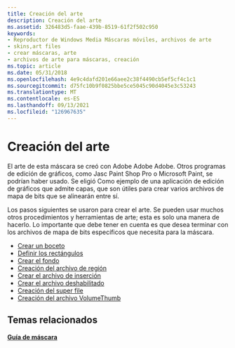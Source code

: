 ```yaml
---
title: Creación del arte
description: Creación del arte
ms.assetid: 326483d5-faae-439b-8519-61f2f502c950
keywords:
- Reproductor de Windows Media Máscaras móviles, archivos de arte
- skins,art files
- crear máscaras, arte
- archivos de arte para máscaras, creación
ms.topic: article
ms.date: 05/31/2018
ms.openlocfilehash: 4e9c4dafd201e66aee2c38f4490cb5ef5cf4c1c1
ms.sourcegitcommit: d75fc10b9f0825bbe5ce5045c90d4045e3c53243
ms.translationtype: MT
ms.contentlocale: es-ES
ms.lasthandoff: 09/13/2021
ms.locfileid: "126967635"
---
```

# <a name="creating-the-art"></a>Creación del arte

El arte de esta máscara se creó con Adobe Adobe Adobe. Otros programas de edición de gráficos, como Jasc Paint Shop Pro o Microsoft Paint, se podrían haber usado. Se eligió Como ejemplo de una aplicación de edición de gráficos que admite capas, que son útiles para crear varios archivos de mapa de bits que se alinearán entre sí.

Los pasos siguientes se usaron para crear el arte. Se pueden usar muchos otros procedimientos y herramientas de arte; esta es solo una manera de hacerlo. Lo importante que debe tener en cuenta es que desea terminar con los archivos de mapa de bits específicos que necesita para la máscara.

-   [Crear un boceto](make-a-sketch.md)
-   [Definir los rectángulos](define-the-rectangles.md)
-   [Crear el fondo](creating-the-background.md)
-   [Creación del archivo de región](creating-the-region-file.md)
-   [Crear el archivo de inserción](creating-the-pushed-file.md)
-   [Crear el archivo deshabilitado](creating-the-disabled-file.md)
-   [Creación del super file](creating-the-super-file.md)
-   [Creación del archivo VolumeThumb](creating-the-volumethumb-file.md)

## <a name="related-topics"></a>Temas relacionados

<dl> <dt>

[**Guía de máscara**](skin-guide.md)
</dt> </dl>

 

 




